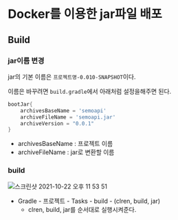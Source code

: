 # Docker를 이용한 jar파일 배포

## Build

### jar이름 변경

 jar의 기본 이름은 `프로젝트명-0.010-SNAPSHOT`이다.

이름은 바꾸려면 `build.gradle`에서 아래처럼 설정을해주면 된다.

```groovy
bootJar{
    archivesBaseName = 'semoapi'
    archiveFileName = 'semoapi.jar'
    archiveVersion = "0.0.1"
}
```

* archivesBaseName : 프로젝트 이름
* archiveFileName : jar로 변환할 이름

### build

![스크린샷 2021-10-22 오후 11 53 51](https://user-images.githubusercontent.com/58923731/138476394-db744624-2724-4f3a-a4ef-71a931aef7c3.png) 

* Gradle - 프로젝트 - Tasks - build - (clren, build, jar)
  * clren, build, jar를 순서대로 실행시켜준다.